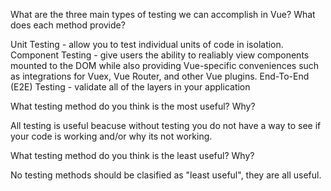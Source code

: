 What are the three main types of testing we can accomplish in Vue? What does each method provide?

Unit Testing - allow you to test individual units of code in isolation.
Component Testing - give users the ability to realiably view components mounted to the DOM while also providing Vue-specific conveniences such as integrations for Vuex, Vue Router, and other Vue plugins.
End-To-End (E2E) Testing - validate all of the layers in your application

What testing method do you think is the most useful? Why?

All testing is useful beacuse without testing you do not have a way to see if your code is working and/or why its not working.

What testing method do you think is the least useful? Why?

No testing methods should be clasified as "least useful", they are all useful.